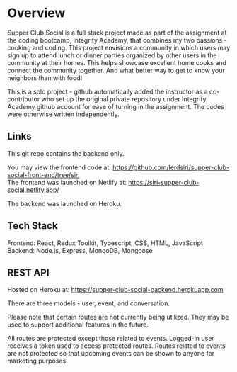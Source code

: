# Overview

Supper Club Social is a full stack project made as part of the assignment at the coding bootcamp, Integrify Academy, that combines my two passions - cooking and coding. This project envisions a community in which users may sign up to attend lunch or dinner parties organized by other users in the community at their homes. This helps showcase excellent home cooks and connect the community together. And what better way to get to know your neighbors than with food! 

This is a solo project - github automatically added the instructor as a co-contributor who set up the original private repository under Integrify Academy github account for ease of turning in the assignment. The codes were otherwise written independently.

## Links

This git repo contains the backend only.

You may view the frontend code at: https://github.com/lerdsiri/supper-club-social-front-end/tree/siri 
<br>
The frontend was launched on Netlify at: https://siri-supper-club-social.netlify.app/ 

The backend was launched on Heroku.

## Tech Stack

Frontend: React, Redux Toolkit, Typescript, CSS, HTML, JavaScript
<br>
Backend: Node.js, Express, MongoDB, Mongoose

## REST API

Hosted on Heroku at: https://supper-club-social-backend.herokuapp.com

There are three models - user, event, and conversation. 

Please note that certain routes are not currently being utilized. They may be used to support additional features in the future.

All routes are protected except those related to events. Logged-in user receives a token used to access protected routes. Routes related to events are not protected so that upcoming events can be shown to anyone for marketing purposes.
